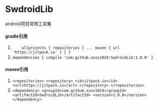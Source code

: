 # SwdroidLib

android项目常用工具集

#### gradle引用 ####
1. `	allprojects {
		repositories {
			...
			maven { url 'https://jitpack.io' }
		}
	}`
2. `dependencies {
	        compile 'com.github.xusx1024:SwdroidLib:1.0.0'
	}`
  
#### maven引用 ####
1. `<repositories>
		<repository>
		    <id>jitpack.io</id> 
		    <url>https://jitpack.io</url>
		</repository>
	</repositories>`
2. `<dependency>
	    <groupId>com.github.xusx1024</groupId>
	    <artifactId>SwdroidLib</artifactId>
	    <version>1.0.0</version>
	</dependency>`

